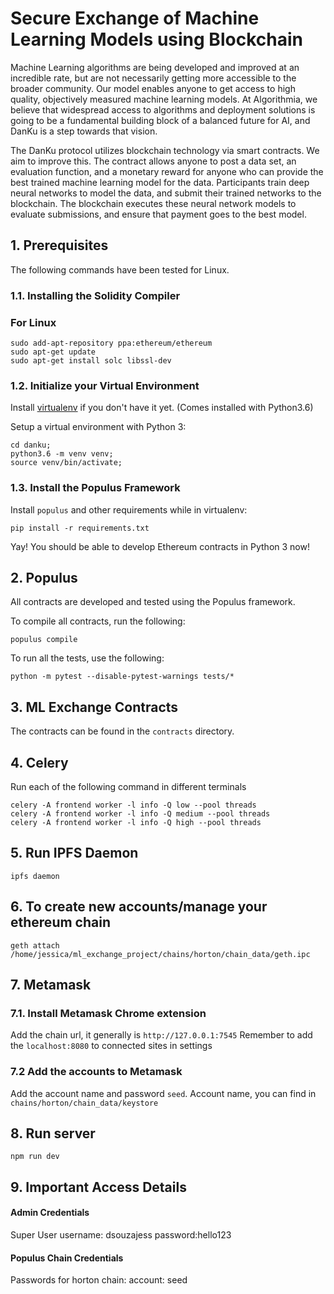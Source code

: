 # Secure Exchange of Machine Learning Models using Blockchain

Machine Learning algorithms are being developed and improved at an incredible rate, but are not necessarily getting more accessible to the broader community. Our model enables anyone to get access to high quality, objectively measured machine learning models. At Algorithmia, we believe that widespread access to algorithms and deployment solutions is going to be a fundamental building block of a balanced future for AI, and DanKu is a step towards that vision.

The DanKu protocol utilizes blockchain technology via smart contracts. We aim to improve this. The contract allows anyone to post a data set, an evaluation function, and a monetary reward for anyone who can provide the best trained machine learning model for the data. Participants train deep neural networks to model the data, and submit their trained networks to the blockchain. The blockchain executes these neural network models to evaluate submissions, and ensure that payment goes to the best model.



## 1. Prerequisites

The following commands have been tested for Linux.

### 1.1. Installing the Solidity Compiler

### For Linux

```
sudo add-apt-repository ppa:ethereum/ethereum
sudo apt-get update
sudo apt-get install solc libssl-dev
```

### 1.2. Initialize your Virtual Environment

Install [virtualenv](https://virtualenv.pypa.io/en/stable/) if you don't have it yet. (Comes installed with Python3.6)

Setup a virtual environment with Python 3:

```
cd danku;
python3.6 -m venv venv;
source venv/bin/activate;

```

### 1.3. Install the Populus Framework

Install `populus` and other requirements while in virtualenv:

```
pip install -r requirements.txt
```

Yay! You should be able to develop Ethereum contracts in Python 3 now!

## 2. Populus

All contracts are developed and tested using the Populus framework.

To compile all contracts, run the following:

```
populus compile
```

To run all the tests, use the following:

```
python -m pytest --disable-pytest-warnings tests/*
```

## 3. ML Exchange Contracts

The contracts can be found in the `contracts` directory.

## 4. Celery

Run each of the following command in different terminals

```
celery -A frontend worker -l info -Q low --pool threads
celery -A frontend worker -l info -Q medium --pool threads
celery -A frontend worker -l info -Q high --pool threads
```

## 5. Run IPFS Daemon

```
ipfs daemon
```

## 6. To create new accounts/manage your ethereum chain

```
geth attach /home/jessica/ml_exchange_project/chains/horton/chain_data/geth.ipc 
```

## 7. Metamask

### 7.1. Install Metamask Chrome extension
Add the chain url, it generally is ```http://127.0.0.1:7545``` Remember to add the ```localhost:8080``` to connected sites in settings
### 7.2  Add the accounts to Metamask
Add the account name and password `seed`. Account name, you can find in ```chains/horton/chain_data/keystore```

## 8. Run server

```
npm run dev
```

## 9. Important Access Details

#### Admin Credentials
Super User username: dsouzajess 
password:hello123

#### Populus Chain Credentials
Passwords for horton chain: account: seed 
